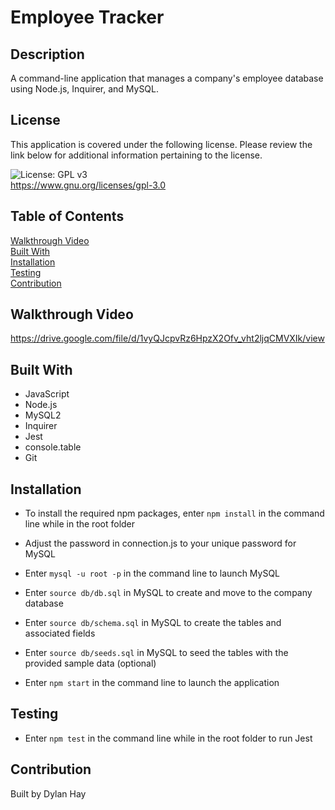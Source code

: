 # Employee Tracker

## Description
A command-line application that manages a company's employee database using Node.js, Inquirer, and MySQL.

## License  
This application is covered under the following license. Please review the link below for additional information pertaining to the license.
    
![License: GPL v3](https://img.shields.io/badge/License-GPLv3-blue.svg)  
https://www.gnu.org/licenses/gpl-3.0

## Table of Contents
[Walkthrough Video](#walkthrough-video)  
[Built With](#built-with)  
[Installation](#installation)  
[Testing](#testing)  
[Contribution](#contribution) 

## Walkthrough Video
https://drive.google.com/file/d/1vyQJcpvRz6HpzX2Ofv_vht2ljqCMVXIk/view

## Built With
* JavaScript
* Node.js
* MySQL2
* Inquirer
* Jest
* console.table
* Git

## Installation
* To install the required npm packages, enter `npm install` in the command line while in the root folder

* Adjust the password in connection.js to your unique password for MySQL
* Enter `mysql -u root -p` in the command line to launch MySQL
* Enter `source db/db.sql` in MySQL to create and move to the company database
* Enter `source db/schema.sql` in MySQL to create the tables and associated fields
* Enter `source db/seeds.sql` in MySQL to seed the tables with the provided sample data (optional)

* Enter `npm start` in the command line to launch the application

## Testing
* Enter `npm test` in the command line while in the root folder to run Jest

## Contribution
Built by Dylan Hay